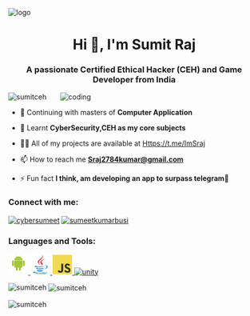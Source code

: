 ![logo](https://github.com/SumitCEH/SumitCEH/blob/main/20240801_170334.jpg) 
<h1 align="center">Hi 👋, I'm Sumit Raj</h1>
<h3 align="center">A passionate Certified Ethical Hacker (CEH) and Game Developer from India</h3>

<img align="right" alt="coding" width="400" src="https://user-images.githubusercontent.com/55389276/140866485-8fb1c876-9a8f-4d6a-98dc-08c4981eaf70.gif">

<p align="left"> <img src="https://komarev.com/ghpvc/?username=sumitceh&label=Profile%20views&color=0e75b6&style=flat" alt="sumitceh" /> </p>

- 🔭 Continuing with masters of **Computer Application**

- 🌱 Learnt **CyberSecurity,CEH as my core subjects**

- 👨‍💻 All of my projects are available at [Https://t.me/ImSraj](Https://t.me/ImSraj)

- 📫 How to reach me **Sraj2784kumar@gmail.com**

- ⚡ Fun fact **I think, am developing an app to surpass telegram🤔**

<h3 align="left">Connect with me:</h3>
<p align="left">
<a href="https://linkedin.com/in/cybersumeet" target="blank"><img align="center" src="https://raw.githubusercontent.com/rahuldkjain/github-profile-readme-generator/master/src/images/icons/Social/linked-in-alt.svg" alt="cybersumeet" height="30" width="40" /></a>
<a href="https://youtube.com/@sumeetkumarbusi?si=WnatMnYrYDPl3wup" target="blank"><img align="center" src="https://raw.githubusercontent.com/rahuldkjain/github-profile-readme-generator/master/src/images/icons/Social/youtube.svg" alt="sumeetkumarbusi" height="30" width="40" /></a>
</p>

<h3 align="left">Languages and Tools:</h3>
<p align="left"> <a href="https://developer.android.com" target="_blank" rel="noreferrer"> <img src="https://raw.githubusercontent.com/devicons/devicon/master/icons/android/android-original-wordmark.svg" alt="android" width="40" height="40"/> </a> <a href="https://www.java.com" target="_blank" rel="noreferrer"> <img src="https://raw.githubusercontent.com/devicons/devicon/master/icons/java/java-original.svg" alt="java" width="40" height="40"/> </a> <a href="https://developer.mozilla.org/en-US/docs/Web/JavaScript" target="_blank" rel="noreferrer"> <img src="https://raw.githubusercontent.com/devicons/devicon/master/icons/javascript/javascript-original.svg" alt="javascript" width="40" height="40"/> </a> <a href="https://unity.com/" target="_blank" rel="noreferrer"> <img src="https://www.vectorlogo.zone/logos/unity3d/unity3d-icon.svg" alt="unity" width="40" height="40"/> </a> </p>

<p><img align="left" src="https://github-readme-stats.vercel.app/api/top-langs?username=sumitceh&show_icons=true&locale=en&layout=compact" alt="sumitceh" /></p>

<p>&nbsp;<img align="center" src="https://github-readme-stats.vercel.app/api?username=sumitceh&show_icons=true&locale=en" alt="sumitceh" /></p>

<p><img align="center" src="https://github-readme-streak-stats.herokuapp.com/?user=sumitceh&" alt="sumitceh" /></p>

